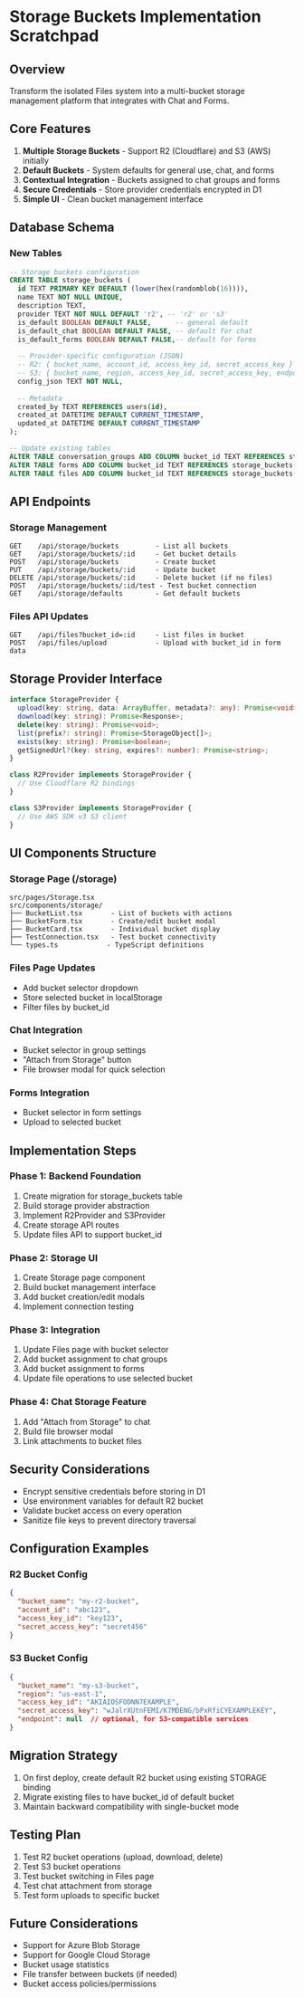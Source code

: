 # Storage Buckets Implementation Scratchpad

## Overview
Transform the isolated Files system into a multi-bucket storage management platform that integrates with Chat and Forms.

## Core Features
1. **Multiple Storage Buckets** - Support R2 (Cloudflare) and S3 (AWS) initially
2. **Default Buckets** - System defaults for general use, chat, and forms
3. **Contextual Integration** - Buckets assigned to chat groups and forms
4. **Secure Credentials** - Store provider credentials encrypted in D1
5. **Simple UI** - Clean bucket management interface

## Database Schema

### New Tables
```sql
-- Storage buckets configuration
CREATE TABLE storage_buckets (
  id TEXT PRIMARY KEY DEFAULT (lower(hex(randomblob(16)))),
  name TEXT NOT NULL UNIQUE,
  description TEXT,
  provider TEXT NOT NULL DEFAULT 'r2', -- 'r2' or 's3'
  is_default BOOLEAN DEFAULT FALSE,      -- general default
  is_default_chat BOOLEAN DEFAULT FALSE, -- default for chat
  is_default_forms BOOLEAN DEFAULT FALSE,-- default for forms
  
  -- Provider-specific configuration (JSON)
  -- R2: { bucket_name, account_id, access_key_id, secret_access_key }
  -- S3: { bucket_name, region, access_key_id, secret_access_key, endpoint? }
  config_json TEXT NOT NULL,
  
  -- Metadata
  created_by TEXT REFERENCES users(id),
  created_at DATETIME DEFAULT CURRENT_TIMESTAMP,
  updated_at DATETIME DEFAULT CURRENT_TIMESTAMP
);

-- Update existing tables
ALTER TABLE conversation_groups ADD COLUMN bucket_id TEXT REFERENCES storage_buckets(id);
ALTER TABLE forms ADD COLUMN bucket_id TEXT REFERENCES storage_buckets(id);
ALTER TABLE files ADD COLUMN bucket_id TEXT REFERENCES storage_buckets(id);
```

## API Endpoints

### Storage Management
```
GET    /api/storage/buckets         - List all buckets
GET    /api/storage/buckets/:id     - Get bucket details
POST   /api/storage/buckets         - Create bucket
PUT    /api/storage/buckets/:id     - Update bucket
DELETE /api/storage/buckets/:id     - Delete bucket (if no files)
POST   /api/storage/buckets/:id/test - Test bucket connection
GET    /api/storage/defaults        - Get default buckets
```

### Files API Updates
```
GET    /api/files?bucket_id=:id     - List files in bucket
POST   /api/files/upload            - Upload with bucket_id in form data
```

## Storage Provider Interface

```typescript
interface StorageProvider {
  upload(key: string, data: ArrayBuffer, metadata?: any): Promise<void>;
  download(key: string): Promise<Response>;
  delete(key: string): Promise<void>;
  list(prefix?: string): Promise<StorageObject[]>;
  exists(key: string): Promise<boolean>;
  getSignedUrl?(key: string, expires?: number): Promise<string>;
}

class R2Provider implements StorageProvider {
  // Use Cloudflare R2 bindings
}

class S3Provider implements StorageProvider {
  // Use AWS SDK v3 S3 client
}
```

## UI Components Structure

### Storage Page (/storage)
```
src/pages/Storage.tsx
src/components/storage/
├── BucketList.tsx       - List of buckets with actions
├── BucketForm.tsx       - Create/edit bucket modal
├── BucketCard.tsx       - Individual bucket display
├── TestConnection.tsx   - Test bucket connectivity
└── types.ts            - TypeScript definitions
```

### Files Page Updates
- Add bucket selector dropdown
- Store selected bucket in localStorage
- Filter files by bucket_id

### Chat Integration
- Bucket selector in group settings
- "Attach from Storage" button
- File browser modal for quick selection

### Forms Integration
- Bucket selector in form settings
- Upload to selected bucket

## Implementation Steps

### Phase 1: Backend Foundation
1. Create migration for storage_buckets table
2. Build storage provider abstraction
3. Implement R2Provider and S3Provider
4. Create storage API routes
5. Update files API to support bucket_id

### Phase 2: Storage UI
1. Create Storage page component
2. Build bucket management interface
3. Add bucket creation/edit modals
4. Implement connection testing

### Phase 3: Integration
1. Update Files page with bucket selector
2. Add bucket assignment to chat groups
3. Add bucket assignment to forms
4. Update file operations to use selected bucket

### Phase 4: Chat Storage Feature
1. Add "Attach from Storage" to chat
2. Build file browser modal
3. Link attachments to bucket files

## Security Considerations
- Encrypt sensitive credentials before storing in D1
- Use environment variables for default R2 bucket
- Validate bucket access on every operation
- Sanitize file keys to prevent directory traversal

## Configuration Examples

### R2 Bucket Config
```json
{
  "bucket_name": "my-r2-bucket",
  "account_id": "abc123",
  "access_key_id": "key123",
  "secret_access_key": "secret456"
}
```

### S3 Bucket Config
```json
{
  "bucket_name": "my-s3-bucket",
  "region": "us-east-1",
  "access_key_id": "AKIAIOSFODNN7EXAMPLE",
  "secret_access_key": "wJalrXUtnFEMI/K7MDENG/bPxRfiCYEXAMPLEKEY",
  "endpoint": null  // optional, for S3-compatible services
}
```

## Migration Strategy
1. On first deploy, create default R2 bucket using existing STORAGE binding
2. Migrate existing files to have bucket_id of default bucket
3. Maintain backward compatibility with single-bucket mode

## Testing Plan
1. Test R2 bucket operations (upload, download, delete)
2. Test S3 bucket operations
3. Test bucket switching in Files page
4. Test chat attachment from storage
5. Test form uploads to specific bucket

## Future Considerations
- Support for Azure Blob Storage
- Support for Google Cloud Storage
- Bucket usage statistics
- File transfer between buckets (if needed)
- Bucket access policies/permissions